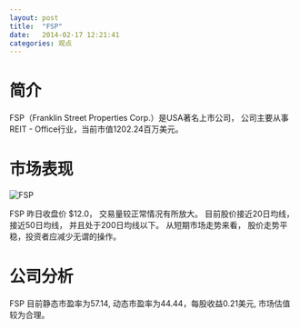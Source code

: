 ```yaml
---
layout: post
title:  "FSP"
date:   2014-02-17 12:21:41
categories: 观点
---
```


# 简介
FSP（Franklin Street Properties Corp.）是USA著名上市公司，
公司主要从事REIT - Office行业，当前市值1202.24百万美元。

# 市场表现

![FSP](http://finviz.com/chart.ashx?t=FSP&ty=c&ta=1&p=d&s=l)

FSP 昨日收盘价 $12.0，
交易量较正常情况有所放大。
目前股价接近20日均线，
接近50日均线，
并且处于200日均线以下。
从短期市场走势来看，
股价走势平稳，投资者应减少无谓的操作。

# 公司分析
FSP 目前静态市盈率为57.14, 动态市盈率为44.44，每股收益0.21美元,
市场估值较为合理。
